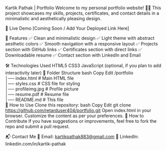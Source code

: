 Kartik Pathak | Portfolio
Welcome to my personal portfolio website! 🎨🚀 This project showcases my skills, projects, certificates, and contact details in a minimalistic and aesthetically pleasing design.

🔗 Live Demo
[Coming Soon / Add Your Deployed Link Here]

📌 Features
✅ Clean and minimalistic design
✅ Light theme with abstract aesthetic colors
✅ Smooth navigation with a responsive layout
✅ Projects section with GitHub links
✅ Certificates section with direct links
✅ Downloadable resume
✅ Contact section with LinkedIn and Email

🛠️ Technologies Used
HTML5
CSS3
JavaScript (optional, if you plan to add interactivity later)
📂 Folder Structure
bash
Copy
Edit
/portfolio  
│── index.html        # Main HTML file  
│── styles.css        # CSS file for styling  
│── profileimg.jpg    # Profile picture  
│── resume.pdf        # Resume file  
│── README.md         # This file  
📜 How to Use
Clone this repository:
bash
Copy
Edit
git clone https://github.com/retarduser404/portfolio.git
Open index.html in your browser.
Customize the content as per your preferences.
🚀 How to Contribute
If you have suggestions or improvements, feel free to fork the repo and submit a pull request.

📬 Contact Me
📧 Email: kartikpathak883@gmail.com
💼 LinkedIn: linkedin.com/in/kartik-pathak
